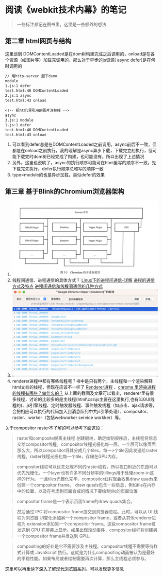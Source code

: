 # 阅读《webkit技术内幕》的笔记
> 一些标注都记在图书里，这里是一些额外的想法

## 第二章 html网页与结构
这里谈到 DOMContentLoaded是在dom树构建完成之后调用的，onload是在各个资源（如图片等）加载完调用的，那么对于异步的js资源( async defer)是在何时调用的
```
// 用http-server 起下demo
module
1.js:1 defer
test.html:40 DOMContentLoaded
2.js:1 async
test.html:43 onload

<!-- 把html里引用的图片注释掉 -->
async
3.js:1 module
1.js:1 defer
test.html:40 DOMContentLoaded
test.html:43 onload
```
1. 可以看到defer总是在DOMContentLoaded之前调用，async前后不一致，但都是在onload之前执行，我的理解是async异步下载，下载完立刻执行，但可能下载完时dom树已经完成了构建，也可能没有，所以出现了上述情况
2. 另外，这里也说明了，async的执行顺序可能可在html里写的顺序不一致，先下载完先执行，defer执行顺序总和写的顺序一致
3. type=module的也是异步加载，类似defer的效果

## 第三章 基于Blink的Chromium浏览器架构
1. ![书中遗失的chromium多进程架构图](./img/3.5.png)
2. 线程间通信、进程通信的具体方式？
[Linux下的进程间通信-详解](http://t.csdn.cn/urC3O)
[进程的通信方式及特点](http://t.csdn.cn/IuLvg)
[进程间通信和线程间通信的几种方式](https://www.cnblogs.com/fanguangdexiaoyuer/p/10834737.html)
3. ![当前电脑中某个chrome renderer进程的线程情况](./img/1.png)
4. renderer进程中都有哪些线程呢？书中是只有两个，主线程和一个渲染解释html文档的线程，但现在应该不一样了
[Renderer进程](https://giancarlo-ma.github.io/2021/06/03/renderer%E8%BF%9B%E7%A8%8B/) 、[chrome 里渲染进程的线程有哪些？做什么的？](https://juejin.cn/post/6994750650118570014)
从上面的截图及文章可以看出，renderer里有很多线程，讨论的比较多的是主线程(html\css\js主要在这里执行,也有叫GUI线程的)、js引擎线程、定时触发器线程、事件触发线程（如点击、ajax请求等，会把相应可以执行的代码加入到消息队列中共js引擎处理）、compositor、raster、worker（包括webworker service workker）等。

关于compositor raster不了解的可以参考下面这段：
>raster和composite脱离主线程
创建层树，确定绘制顺序后，主线程将信息交给compositor线程。compositor线程光栅化每一层。一个层可以像页面那么大，所以compositor将其分成几个tiles，每一>个tile因此发送给raster线程，raster线程光栅化每一个tile，存储在GPU内存。

>compositor线程可以优先处理不同的raster线程，所以视口附近的东西可以优先光栅化。一个layer也有许多不同分辨率的tillings用于处理zoom-in这样的行为。
>一旦tiles光栅化完毕，compositor线程就会收集draw quads来创建一个compositor frame。
>draw quads包含一些信息，例如tile在内存中的位置，以及在考虑到页面合成的情况下要绘制tile的页面位置

>compositor frame是一个表示页面frame的draw quads集合。

>然后通过 IPC 将compositor frame提交到浏览器进程。此时，可以从 UI 线程为浏览器 UI变化添加另一个compositor frame，或者从其他renderer进程为
> extension添加另一个compositor frame。这些compositor frame被发送到 GPU 在屏幕上显示。如果出现滚动事件，compositor线程将创建另一个compositor frame并发送到 GPU。

> compositing的好处是它不需要涉及主线程。compositor线程不需要等待样式计算或 JavaScript 执行。这就是为什么compositing动画被认为是最好的平稳性能。如果布局或者绘制需要再次计算，那么主线程必须参与。


这里可以再重读下[深入了解现代浏览器系列](https://github.com/ascoders/weekly/blob/master/%E5%89%8D%E6%B2%BF%E6%8A%80%E6%9C%AF/221.%E7%B2%BE%E8%AF%BB%E3%80%8A%E6%B7%B1%E5%85%A5%E4%BA%86%E8%A7%A3%E7%8E%B0%E4%BB%A3%E6%B5%8F%E8%A7%88%E5%99%A8%E4%B8%89%E3%80%8B.md)，可以发现更多信息